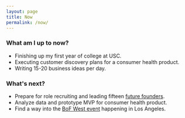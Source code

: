 ```yaml
---
layout: page
title: Now
permalink: /now/
---
```


### What am I up to now?

- Finishing up my first year of college at USC.
- Executing customer discovery plans for a consumer health product. 
- Writing 15-20 business ideas per day.

### What's next?

- Prepare for role recruiting and leading fifteen <a href="https://uscsep.com/">future founders</a>.
- Analyze data and prototype MVP for consumer health product.
- Find a way into the <a href="https://www.businessoffashion.com/articles/editors-letter/bof-west-is-coming-to-los-angeles-on-june-18">BoF West event</a> happening in Los Angeles.
